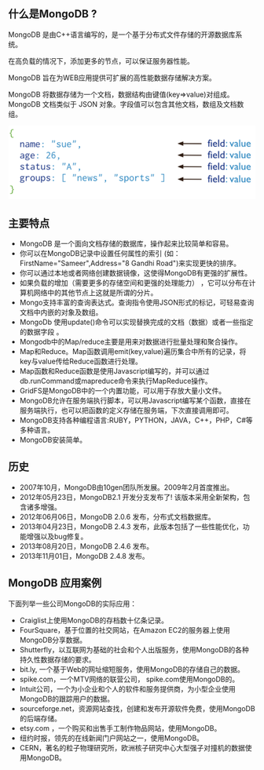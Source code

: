## 什么是MongoDB ?

MongoDB 是由C++语言编写的，是一个基于分布式文件存储的开源数据库系统。

在高负载的情况下，添加更多的节点，可以保证服务器性能。

MongoDB 旨在为WEB应用提供可扩展的高性能数据存储解决方案。

MongoDB 将数据存储为一个文档，数据结构由键值(key=>value)对组成。MongoDB 文档类似于 JSON 对象。字段值可以包含其他文档，数组及文档数组。

![img](./images/filed-value.png)

## 主要特点

- MongoDB 是一个面向文档存储的数据库，操作起来比较简单和容易。
- 你可以在MongoDB记录中设置任何属性的索引 (如：FirstName="Sameer",Address="8 Gandhi Road")来实现更快的排序。
- 你可以通过本地或者网络创建数据镜像，这使得MongoDB有更强的扩展性。
- 如果负载的增加（需要更多的存储空间和更强的处理能力） ，它可以分布在计算机网络中的其他节点上这就是所谓的分片。
- Mongo支持丰富的查询表达式。查询指令使用JSON形式的标记，可轻易查询文档中内嵌的对象及数组。
- MongoDb 使用update()命令可以实现替换完成的文档（数据）或者一些指定的数据字段 。
- Mongodb中的Map/reduce主要是用来对数据进行批量处理和聚合操作。
- Map和Reduce。Map函数调用emit(key,value)遍历集合中所有的记录，将key与value传给Reduce函数进行处理。
- Map函数和Reduce函数是使用Javascript编写的，并可以通过db.runCommand或mapreduce命令来执行MapReduce操作。
- GridFS是MongoDB中的一个内置功能，可以用于存放大量小文件。
- MongoDB允许在服务端执行脚本，可以用Javascript编写某个函数，直接在服务端执行，也可以把函数的定义存储在服务端，下次直接调用即可。
- MongoDB支持各种编程语言:RUBY，PYTHON，JAVA，C++，PHP，C#等多种语言。
- MongoDB安装简单。

## 历史

- 2007年10月，MongoDB由10gen团队所发展。2009年2月首度推出。
- 2012年05月23日，MongoDB2.1 开发分支发布了! 该版本采用全新架构，包含诸多增强。
- 2012年06月06日，MongoDB 2.0.6 发布，分布式文档数据库。
- 2013年04月23日，MongoDB 2.4.3 发布，此版本包括了一些性能优化，功能增强以及bug修复。
- 2013年08月20日，MongoDB 2.4.6 发布。
- 2013年11月01日，MongoDB 2.4.8 发布。

## MongoDB 应用案例

下面列举一些公司MongoDB的实际应用：

- Craiglist上使用MongoDB的存档数十亿条记录。
- FourSquare，基于位置的社交网站，在Amazon EC2的服务器上使用MongoDB分享数据。
- Shutterfly，以互联网为基础的社会和个人出版服务，使用MongoDB的各种持久性数据存储的要求。
- bit.ly, 一个基于Web的网址缩短服务，使用MongoDB的存储自己的数据。
- spike.com，一个MTV网络的联营公司， spike.com使用MongoDB的。
- Intuit公司，一个为小企业和个人的软件和服务提供商，为小型企业使用MongoDB的跟踪用户的数据。
- sourceforge.net，资源网站查找，创建和发布开源软件免费，使用MongoDB的后端存储。
- etsy.com ，一个购买和出售手工制作物品网站，使用MongoDB。
- 纽约时报，领先的在线新闻门户网站之一，使用MongoDB。
- CERN，著名的粒子物理研究所，欧洲核子研究中心大型强子对撞机的数据使用MongoDB。